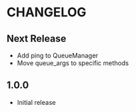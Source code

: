 CHANGELOG
=========

Next Release
-----

* Add ping to QueueManager
* Move queue_args to specific methods

1.0.0
-----

* Initial release
